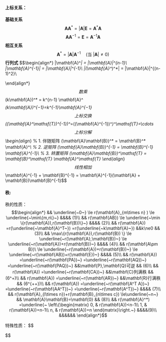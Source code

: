 

#### 上标关系：
**基础关系**
$$\mathbf{A}\mathbf{A}^* = |\mathbf{A}| \mathbf{E} = \mathbf{A}^*\mathbf{A}$$
$$\mathbf{A}\mathbf{A}^{-1} = \mathbf{E} = \mathbf{A}^{-1}\mathbf{A}$$
**相互关系**
$$\mathbf{A}^* = |\mathbf{A}| \mathbf{A}^{-1} \quad (\text{当 } |\mathbf{A}| \neq 0)$$
**行列式**
$$\begin{align*}
|\mathbf{A}^*| = |\mathbf{A}|^{n-1}\\
|\mathbf{A}^{-1}| = |\mathbf{A}|^{-1}\\
|(\mathbf{A}^*)^*| = |\mathbf{A}|^{(n-1)^2}\\

\end{align*}$$
数乘
$$(k\mathbf{A})^* = k^{n-1} \mathbf{A}^*$$
$$(k\mathbf{A})^{−1}=k^{-1}​\mathbf{A}^{−1}$$
上标交换
$$((\mathbf{A}^\mathsf{T})^{-1})^*=((\mathbf{A}^{-1})^*)^\mathsf{T}=\cdots$$
上标分解
$$\begin{align*}
% 1. 伴随矩阵
(\mathbf{A}\mathbf{B})^* = \mathbf{B}^* \mathbf{A}^*\\
% 2. 逆矩阵
(\mathbf{A}\mathbf{B})^{-1} = \mathbf{B}^{-1} \mathbf{A}^{-1}\\
% 3. 转置矩阵
(\mathbf{A}\mathbf{B})^\mathsf{T} = \mathbf{B}^\mathsf{T} \mathbf{A}^\mathsf{T}
\end{align*}$$
线性相加
$$\mathbf{A}^{-1} + \mathbf{B}^{-1} = \mathbf{A}^{-1}(\mathbf{A} + \mathbf{B})\mathbf{B}^{-1}$$



#### 秩:
秩的性质：
$$\begin{align*}
  && \underline{~0~}
\le r(\mathbf{A}_{m\times n} )
\le \underline{~\min\{m,n\}~} 
&&&& (1)\\
  && r(\mathbf{AB})
\le \underline{~\min \{r(\mathbf{A}),r(\mathbf{B})\}~} 
&&&& (2)\\
  && r(\mathbf{A})
=r(\underline{~\mathbf{A}^T~})
=r(\underline{~k\mathbf{A}~})
&&k\ne0 
&& (3)\\
  && \max\{r(\mathbf{A}),r(\mathbf{B}) \}
\le \underline{~r(\mathbf{A},\mathbf{B})~}
\le \underline{~r(\mathbf{A})+r(\mathbf{B})~}
&&&& (4)\\
  && r(\mathbf{A\pm B})\
\le \underline{~r(\mathbf{A})+r(\mathbf{B})~}
\le \underline{~r(\mathbf{AB})+r(\mathbf{E})~}
&&&& (5)\\
  && r(\mathbf{A})
=\underline{~r(\mathbf{PA})~}
=\underline{~r(\mathbf{AQ})~}
=\underline{~r(\mathbf{PAQ})~}
&&\mathbf{P},\mathbf{Q}可逆
&& (6)\\
  && r(\mathbf{A})
=\underline{~r(\mathbf{CA})~}
&&\mathbf{C}列满秩
&& (6^+)\\
  && r(\mathbf{A})
=\underline{~r(\mathbf{AR})~}
&&\mathbf{R}行满秩
&& (6^{++})\\
  && r(\mathbf{A})
=\underline{~r(\mathbf{A^T A})~}
=\underline{~r(\mathbf{AA^T})~}
=\underline{~r(\mathbf{A^T})~}
&&&& (7)\\
  && r(\mathbf{A}_{l\times n})+r(\mathbf{B}_{n\times c})
\le\underline{~n~}
&& \mathbf{A}\mathbf{B}=\mathbf{0}
&& (8)\\
  && r(\mathbf{A}^*)
  =\underline{~
\left\{\begin{matrix}
 0, & r(\mathbf{A})<n-1\\
 1, & r(\mathbf{A})=n-1\\
 n, & r(\mathbf{A})=n
\end{matrix}\right.~}
&&&&(9)\\
  &&&&&&
\end{align*}$$

特殊性质：
$$

$$